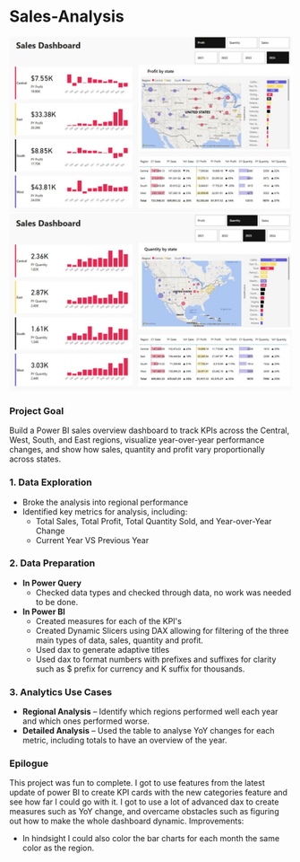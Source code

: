 # Sales-Analysis

<img src="https://github.com/Joshua-K1234/Sales-Analysis/blob/main/Visuals/Dashboard.JPG" alt="Sales Dashboard" width="800"/>

<img src="https://github.com/Joshua-K1234/Sales-Analysis/blob/main/Visuals/Dashboard%20Quantity.JPG" alt="Sales Dashboard" width="800"/>

### Project Goal
Build a Power BI sales overview dashboard to track KPIs across the Central, West, South, and East regions, visualize year-over-year performance changes, and show how sales, quantity and profit vary proportionally across states.

### 1. Data Exploration
- Broke the analysis into regional performance
- Identified key metrics for analysis, including:
    - Total Sales, Total Profit, Total Quantity Sold, and Year-over-Year Change
    - Current Year VS Previous Year

### 2. Data Preparation

- **In Power Query**
  - Checked data types and checked through data, no work was needed to be done.
- **In Power BI**
  -  Created measures for each of the KPI's
  -  Created Dynamic Slicers using DAX allowing for filtering of the three main types of data, sales, quantity and profit.
    - Used dax to generate adaptive titles
    - Used dax to format numbers with prefixes and suffixes for clarity such as $ prefix for currency and K suffix for thousands.

### 3. Analytics Use Cases  

- **Regional Analysis** – Identify which regions performed well each year and which ones performed worse.
- **Detailed Analysis** – Used the table to analyse YoY changes for each metric, including totals to have an overview of the year.

### Epilogue
This project was fun to complete. I got to use features from the latest update of power BI to create KPI cards with the new categories feature and see how far I could go with it. I got to use a lot of advanced dax to create measures such as YoY change, and overcame obstacles such as figuring out how to make the whole dashboard dynamic.
Improvements:
- In hindsight I could also color the bar charts for each month the same color as the region.
